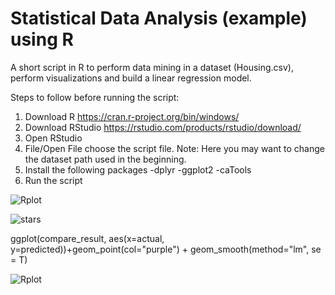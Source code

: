 # Statistical Data Analysis (example) using R
A short script in R to perform data mining in a dataset (Housing.csv), perform visualizations and build a linear regression model. 

Steps to follow before running the script:
1. Download R https://cran.r-project.org/bin/windows/
2. Download RStudio https://rstudio.com/products/rstudio/download/
3. Open RStudio
4. File/Open File choose the script file. 
   Note: Here you may want to change the dataset path used in the beginning. 
5. Install the following packages 
  -dplyr
  -ggplot2
  -caTools
6. Run the script


![Rplot](https://user-images.githubusercontent.com/28048969/77810937-7562c000-7097-11ea-87f1-b687dcd7de19.png)

![stars](https://user-images.githubusercontent.com/28048969/77862051-4e33fc00-7219-11ea-95e7-7026b03606cf.PNG)


   ggplot(compare_result, aes(x=actual, y=predicted))+geom_point(col="purple") + geom_smooth(method="lm", se = T)

![Rplot](https://user-images.githubusercontent.com/28048969/77863748-bfc57780-7224-11ea-9bf9-0aeb78e9a6ab.png)
